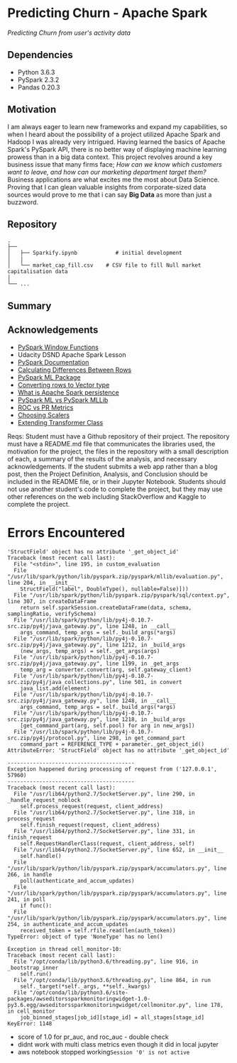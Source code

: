 # Predicting Churn - Apache Spark
*Predicting Churn from user's activity data*

## Dependencies
- Python 3.6.3
- PySpark 2.3.2
- Pandas 0.20.3

## Motivation
I am always eager to learn new frameworks and expand my capabilities, so when I heard about the possibility of a project utilized Apache Spark and Hadoop I was already very intrigued. Having learned the basics of Apache Spark's PySpark API, there is no better way of displaying machine learning prowess than in a big data context. This project revolves around a key business issue that many firms face; *How can we know which customers want to leave, and how can our marketing department target them?* 
Business applications are what excites me the most about Data Science. Proving that I can glean valuable insights from corporate-sized data sources would prove to me that i can say **Big Data** as more than just a buzzword.

## Repository
   
    .
    ├── 
    │   ├── Sparkify.ipynb            # initial development
    │   |
    │   └── market_cap_fill.csv    # CSV file to fill Null market capitalisation data
    │  
    └── ...
## Summary

## Acknowledgements
 - [PySpark Window Functions](https://databricks.com/blog/2015/07/15/introducing-window-functions-in-spark-sql.html)
 - Udacity DSND Apache Spark Lesson
 - [PySpark Documentation](https://spark.apache.org/docs/latest/api/python/index.html)
 - [Calculating Differences Between Rows](https://www.arundhaj.com/blog/calculate-difference-with-previous-row-in-pyspark.html)
 - [PySpark ML Package](http://spark.apache.org/docs/2.4.0/api/python/pyspark.ml.html)
 - [Converting rows to Vector type](https://stackoverflow.com/questions/46791302/pyspark-how-do-i-convert-rows-to-vectors)
 - [What is Apache Spark persistence](https://jaceklaskowski.gitbooks.io/mastering-apache-spark/spark-rdd-caching.html)
 - [PySpark ML vs PySpark MLLib](https://www.quora.com/Why-are-there-two-ML-implementations-in-Spark-ML-and-MLlib-and-what-are-their-different-features)
 - [ROC vs PR Metrics](https://www.kaggle.com/general/7517)
 - [Choosing Scalers](https://scikit-learn.org/stable/auto_examples/preprocessing/plot_all_scaling.html)
 - [Extending Transformer Class](https://stackoverflow.com/questions/32331848/create-a-custom-transformer-in-pyspark-ml)

Reqs:
Student must have a Github repository of their project. The repository must have a README.md file that communicates the libraries used, the motivation for the project, the files in the repository with a small description of each, a summary of the results of the analysis, and necessary acknowledgements. If the student submits a web app rather than a blog post, then the Project Definition, Analysis, and Conclusion should be included in the README file, or in their Jupyter Notebook. Students should not use another student's code to complete the project, but they may use other references on the web including StackOverflow and Kaggle to complete the project.

# Errors Encountered
```
'StructField' object has no attribute '_get_object_id'
Traceback (most recent call last):
  File "<stdin>", line 195, in custom_evaluation
  File "/usr/lib/spark/python/lib/pyspark.zip/pyspark/mllib/evaluation.py", line 204, in __init__
    StructField("label", DoubleType(), nullable=False)]))
  File "/usr/lib/spark/python/lib/pyspark.zip/pyspark/sql/context.py", line 307, in createDataFrame
    return self.sparkSession.createDataFrame(data, schema, samplingRatio, verifySchema)
  File "/usr/lib/spark/python/lib/py4j-0.10.7-src.zip/py4j/java_gateway.py", line 1248, in __call__
    args_command, temp_args = self._build_args(*args)
  File "/usr/lib/spark/python/lib/py4j-0.10.7-src.zip/py4j/java_gateway.py", line 1212, in _build_args
    (new_args, temp_args) = self._get_args(args)
  File "/usr/lib/spark/python/lib/py4j-0.10.7-src.zip/py4j/java_gateway.py", line 1199, in _get_args
    temp_arg = converter.convert(arg, self.gateway_client)
  File "/usr/lib/spark/python/lib/py4j-0.10.7-src.zip/py4j/java_collections.py", line 501, in convert
    java_list.add(element)
  File "/usr/lib/spark/python/lib/py4j-0.10.7-src.zip/py4j/java_gateway.py", line 1248, in __call__
    args_command, temp_args = self._build_args(*args)
  File "/usr/lib/spark/python/lib/py4j-0.10.7-src.zip/py4j/java_gateway.py", line 1218, in _build_args
    [get_command_part(arg, self.pool) for arg in new_args])
  File "/usr/lib/spark/python/lib/py4j-0.10.7-src.zip/py4j/protocol.py", line 298, in get_command_part
    command_part = REFERENCE_TYPE + parameter._get_object_id()
AttributeError: 'StructField' object has no attribute '_get_object_id'
```

```
----------------------------------------
Exception happened during processing of request from ('127.0.0.1', 57960)
----------------------------------------
Traceback (most recent call last):
  File "/usr/lib64/python2.7/SocketServer.py", line 290, in _handle_request_noblock
    self.process_request(request, client_address)
  File "/usr/lib64/python2.7/SocketServer.py", line 318, in process_request
    self.finish_request(request, client_address)
  File "/usr/lib64/python2.7/SocketServer.py", line 331, in finish_request
    self.RequestHandlerClass(request, client_address, self)
  File "/usr/lib64/python2.7/SocketServer.py", line 652, in __init__
    self.handle()
  File "/usr/lib/spark/python/lib/pyspark.zip/pyspark/accumulators.py", line 266, in handle
    poll(authenticate_and_accum_updates)
  File "/usr/lib/spark/python/lib/pyspark.zip/pyspark/accumulators.py", line 241, in poll
    if func():
  File "/usr/lib/spark/python/lib/pyspark.zip/pyspark/accumulators.py", line 254, in authenticate_and_accum_updates
    received_token = self.rfile.read(len(auth_token))
TypeError: object of type 'NoneType' has no len()
```

```
Exception in thread cell_monitor-10:
Traceback (most recent call last):
  File "/opt/conda/lib/python3.6/threading.py", line 916, in _bootstrap_inner
    self.run()
  File "/opt/conda/lib/python3.6/threading.py", line 864, in run
    self._target(*self._args, **self._kwargs)
  File "/opt/conda/lib/python3.6/site-packages/awseditorssparkmonitoringwidget-1.0-py3.6.egg/awseditorssparkmonitoringwidget/cellmonitor.py", line 178, in cell_monitor
    job_binned_stages[job_id][stage_id] = all_stages[stage_id]
KeyError: 1148
```

- score of 1.0 for pr_auc, and roc_auc - double check
- didnt work with multi class metrics even though it did in local jupyter
- aws notebook stopped working`Session '0' is not active`

